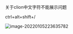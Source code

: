 关于clion中文字符不能展示问题

ctrl+alt+shift+/

![image-20220105223635782](C:\Users\Admin\AppData\Roaming\Typora\typora-user-images\image-20220105223635782.png)